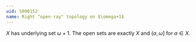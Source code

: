 ```yaml
---
uid: S000152
name: Right "open-ray" topology on $\omega+1$
---
```


$X$ has underlying set $\omega+1$. The open sets are exactly $X$ and $(a, \omega]$ for $a \in X$.
